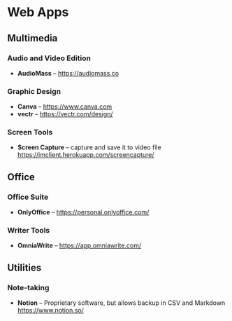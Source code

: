 # Web Apps

## Multimedia

### Audio and Video Edition

* **AudioMass** – https://audiomass.co

### Graphic Design

* **Canva** – https://www.canva.com
* **vectr** – https://vectr.com/design/

### Screen Tools

* **Screen Capture** – capture and save it to video file https://imclient.herokuapp.com/screencapture/

## Office

### Office Suite

* **OnlyOffice** – https://personal.onlyoffice.com/

### Writer Tools

* **OmniaWrite** – https://app.omniawrite.com/

## Utilities

### Note-taking

* **Notion** – Proprietary software, but allows backup in CSV and Markdown https://www.notion.so/